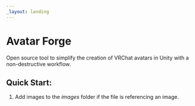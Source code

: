 ```yaml
---
_layout: landing
---
```


# Avatar Forge

Open source tool to simplify the creation of VRChat avatars in Unity with a non-destructive workflow.

## Quick Start:



1. Add images to the *images* folder if the file is referencing an image.